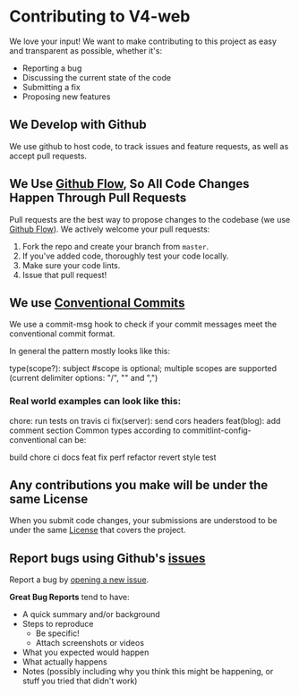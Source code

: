 # Contributing to V4-web
We love your input! We want to make contributing to this project as easy and transparent as possible, whether it's:

- Reporting a bug
- Discussing the current state of the code
- Submitting a fix
- Proposing new features

## We Develop with Github
We use github to host code, to track issues and feature requests, as well as accept pull requests.

## We Use [Github Flow](https://guides.github.com/introduction/flow/index.html), So All Code Changes Happen Through Pull Requests
Pull requests are the best way to propose changes to the codebase (we use [Github Flow](https://guides.github.com/introduction/flow/index.html)). We actively welcome your pull requests:

1. Fork the repo and create your branch from `master`.
2. If you've added code, thoroughly test your code locally.
3. Make sure your code lints.
4. Issue that pull request!

## We use [Conventional Commits](https://github.com/conventional-changelog/commitlint)
We use a commit-msg hook to check if your commit messages meet the conventional commit format.

In general the pattern mostly looks like this:

type(scope?): subject  #scope is optional; multiple scopes are supported (current delimiter options: "/", "\" and ",")

### Real world examples can look like this:
chore: run tests on travis ci
fix(server): send cors headers
feat(blog): add comment section
Common types according to commitlint-config-conventional can be:

build
chore
ci
docs
feat
fix
perf
refactor
revert
style
test

## Any contributions you make will be under the same License
When you submit code changes, your submissions are understood to be under the same [License](https://github.com/dydxprotocol/v4-web/blob/master/LICENSE) that covers the project.

## Report bugs using Github's [issues](https://github.com/dydxprotocol/v4-web/issues)
Report a bug by [opening a new issue](https://github.com/dydxprotocol/v4-web/issues/new).

**Great Bug Reports** tend to have:

- A quick summary and/or background
- Steps to reproduce
  - Be specific!
  - Attach screenshots or videos
- What you expected would happen
- What actually happens
- Notes (possibly including why you think this might be happening, or stuff you tried that didn't work)
